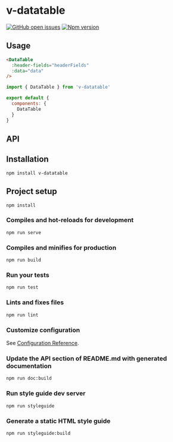 
# v-datatable
[![GitHub open issues](https://img.shields.io/github/issues/aquilesds/v-datatable.svg?maxAge=2592000)](https://github.com/aquilesds/v-datatable/issues)
[![Npm version](https://img.shields.io/npm/v/v-datatable.svg?maxAge=2592000)](https://www.npmjs.com/package/v-datatable)

## Usage
```HTML
<DataTable
  :header-fields="headerFields"
  :data="data"
/>
```
```javascript
import { DataTable } from 'v-datatable'

export default {
  components: {
    DataTable
  }
}
```
## API

## Installation
```
npm install v-datatable
```

## Project setup
```
npm install
```

### Compiles and hot-reloads for development
```
npm run serve
```

### Compiles and minifies for production
```
npm run build
```

### Run your tests
```
npm run test
```

### Lints and fixes files
```
npm run lint
```

### Customize configuration
See [Configuration Reference](https://cli.vuejs.org/config/).

### Update the API section of README.md with generated documentation
```
npm run doc:build
```

### Run style guide dev server
```
npm run styleguide
```

### Generate a static HTML style guide
```
npm run styleguide:build
```
